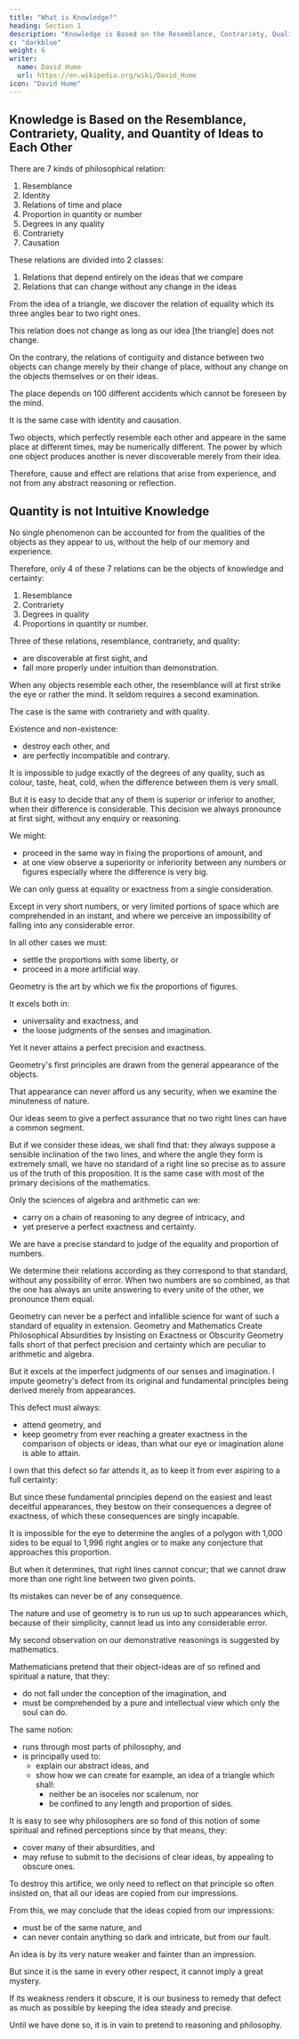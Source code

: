 ```yaml
---
title: "What is Knowledge?"
heading: Section 1
description: "Knowledge is Based on the Resemblance, Contrariety, Quality, and Quantity of Ideas to Each Other"
c: "darkblue"
weight: 6
writer:
  name: David Hume
  url: https://en.wikipedia.org/wiki/David_Hume
icon: "David Hume"
---
```




## Knowledge is Based on the Resemblance, Contrariety, Quality, and Quantity of Ideas to Each Other

There are 7 kinds of philosophical relation:

1. Resemblance
2. Identity
3. Relations of time and place
4. Proportion in quantity or number
5. Degrees in any quality
6. Contrariety
7. Causation

These relations are divided into 2 classes:

1. Relations that depend entirely on the ideas that we compare
2. Relations that can change without any change in the ideas

From the idea of a triangle, we discover the relation of equality which its three angles bear to two right ones.

This relation does not change as long as our idea [the triangle] does not change.

On the contrary, the relations of contiguity and distance between two objects can change merely by their change of place, without any change on the objects themselves or on their ideas.

The place depends on 100 different accidents which cannot be foreseen by the mind.

It is the same case with identity and causation.

Two objects, which perfectly resemble each other and appeare in the same place at different times, may be numerically different.
The power by which one object produces another is never discoverable merely from their idea.

Therefore, cause and effect are relations that arise from experience, and not from any abstract reasoning or reflection.


## Quantity is not Intuitive Knowledge

No single phenomenon can be accounted for from the qualities of the objects as they appear to us, without the help of our memory and experience.

Therefore, only 4 of these 7 relations can be the objects of knowledge and certainty:

1. Resemblance
2. Contrariety
3. Degrees in quality
4. Proportions in quantity or number.

Three of these relations, resemblance, contrariety, and quality:
- are discoverable at first sight, and
- fall more properly under intuition than demonstration.

When any objects resemble each other, the resemblance will at first strike the eye or rather the mind.
It seldom requires a second examination.

The case is the same with contrariety and with quality.

Existence and non-existence:
- destroy each other, and
- are perfectly incompatible and contrary.

It is impossible to judge exactly of the degrees of any quality, such as colour, taste, heat, cold, when the difference between them is very small.

But it is easy to decide that any of them is superior or inferior to another, when their difference is considerable.
This decision we always pronounce at first sight, without any enquiry or reasoning.

We might:
- proceed in the same way in fixing the proportions of amount, and
- at one view observe a superiority or inferiority between any numbers or figures especially where the difference is very big.

We can only guess at equality or exactness from a single consideration.

Except in very short numbers, or very limited portions of space which are comprehended in an instant, and where we perceive an impossibility of falling into any considerable error.

In all other cases we must:
- settle the proportions with some liberty, or
- proceed in a more artificial way.

Geometry is the art by which we fix the proportions of figures.

It excels both in:
- universality and exactness, and
- the loose judgments of the senses and imagination.

Yet it never attains a perfect precision and exactness.

Geometry's first principles are drawn from the general appearance of the objects.

That appearance can never afford us any security, when we examine the minuteness of nature.

Our ideas seem to give a perfect assurance that no two right lines can have a common segment.

But if we consider these ideas, we shall find that:
they always suppose a sensible inclination of the two lines, and
where the angle they form is extremely small, we have no standard of a right line so precise as to assure us of the truth of this proposition.
It is the same case with most of the primary decisions of the mathematics.

Only the sciences of algebra and arithmetic can we:
- carry on a chain of reasoning to any degree of intricacy, and
- yet preserve a perfect exactness and certainty.

We are have a precise standard to judge of the equality and proportion of numbers.

We determine their relations according as they correspond to that standard, without any possibility of error.
When two numbers are so combined, as that the one has always an unite answering to every unite of the other, we pronounce them equal.

Geometry can never be a perfect and infallible science for want of such a standard of equality in extension.
Geometry and Mathematics Create Philosophical Absurdities by Insisting on Exactness or Obscurity
Geometry falls short of that perfect precision and certainty which are peculiar to arithmetic and algebra.

But it excels at the imperfect judgments of our senses and imagination.
I impute geometry's defect from its original and fundamental principles being derived merely from appearances.

This defect must always:
- attend geometry, and
- keep geometry from ever reaching a greater exactness in the comparison of objects or ideas, than what our eye or imagination alone is able to attain.

I own that this defect so far attends it, as to keep it from ever aspiring to a full certainty:

But since these fundamental principles depend on the easiest and least deceitful appearances, they bestow on their consequences a degree of exactness, of which these consequences are singly incapable.

It is impossible for the eye to determine the angles of a polygon with 1,000 sides to be equal to 1,996 right angles or to make any conjecture that approaches this proportion.

But when it determines, that right lines cannot concur; that we cannot draw more than one right line between two given points.

Its mistakes can never be of any consequence.

The nature and use of geometry is to run us up to such appearances which, because of their simplicity, cannot lead us into any considerable error.

My second observation on our demonstrative reasonings is suggested by mathematics.


Mathematicians pretend that their object-ideas are of so refined and spiritual a nature, that they:
- do not fall under the conception of the imagination, and
- must be comprehended by a pure and intellectual view which only the soul can do.

The same notion:
- runs through most parts of philosophy, and
- is principally used to:
  - explain our abstract ideas, and
  - show how we can create for example, an idea of a triangle which shall:
	- neither be an isoceles nor scalenum, nor
	- be confined to any length and proportion of sides.

It is easy to see why philosophers are so fond of this notion of some spiritual and refined perceptions since by that means, they:
- cover many of their absurdities, and
- may refuse to submit to the decisions of clear ideas, by appealing to obscure ones.

To destroy this artifice, we only need to reflect on that principle so often insisted on, that all our ideas are copied from our impressions.

From this, we may conclude that the ideas copied from our impressions:
- must be of the same nature, and
- can never contain anything so dark and intricate, but from our fault.

An idea is by its very nature weaker and fainter than an impression.

But since it is the same in every other respect, it cannot imply a great mystery.

If its weakness renders it obscure, it is our business to remedy that defect as much as possible by keeping the idea steady and precise.

Until we have done so, it is in vain to pretend to reasoning and philosophy.